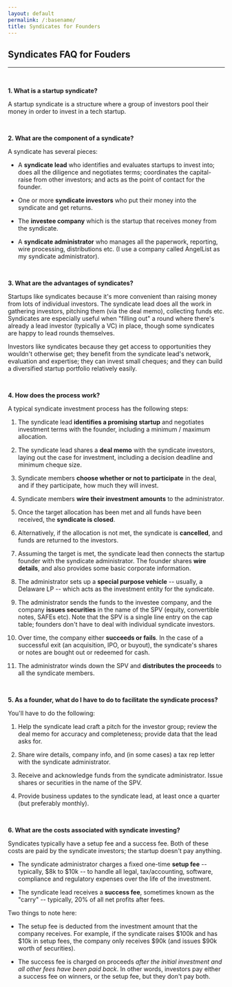 ```yaml
---
layout: default
permalink: /:basename/
title: Syndicates for Founders
---
```


## Syndicates FAQ for Fouders

----

<br/>

**1. What is a startup syndicate?**  

A startup syndicate is a structure where a group of investors pool their money in order to invest in a tech startup.

<br/>

**2. What are the component of a syndicate?**

A syndicate has several pieces:

* A **syndicate lead** who identifies and evaluates startups to invest into; does all the diligence and negotiates terms; coordinates the  capital-raise from other investors; and acts as the point of contact for the founder.

* One or more **syndicate investors** who put their money into the syndicate and get returns.  

* The **investee company** which is the startup that receives money from the syndicate.  

* A **syndicate administrator** who manages all the paperwork, reporting, wire processing, distributions etc. (I use a company called AngelList as my syndicate administrator).  

<br/>

**3. What are the advantages of syndicates?**

Startups like syndicates because it's more convenient than raising money from lots of individual investors.  The syndicate lead does all the work in gathering investors, pitching them (via the deal memo), collecting funds etc.  Syndicates are especially useful when "filling out" a round where there's already a lead investor (typically a VC) in place, though some syndicates are happy to lead rounds themselves. 

Investors like syndicates because they get access to opportunities they wouldn't otherwise get; they benefit from the syndicate lead's network, evaluation and expertise; they can invest small cheques; and they can build a diversified startup portfolio relatively easily.  


<br/>

**4. How does the process work?**

A typical syndicate investment process has the following steps:

1. The syndicate lead **identifies a promising startup** and negotiates investment terms with the founder, including a minimum / maximum allocation.

2. The syndicate lead shares a **deal memo** with the syndicate investors, laying out the case for investment, including a decision deadline and minimum cheque size.  

3. Syndicate members **choose whether or not to participate** in the deal, and if they participate, how much they will invest.

4. Syndicate members **wire their investment amounts** to the administrator.  

5. Once the target allocation has been met and all funds have been received, the **syndicate is closed**.

6. Alternatively, if the allocation is not met, the syndicate is **cancelled**, and funds are returned to the investors.

7. Assuming the target is met, the syndicate lead then connects the startup founder with the syndicate administrator.  The founder shares **wire details**, and also provides some basic corporate information.

8. The administrator sets up a **special purpose vehicle** -- usually, a Delaware LP -- which acts as the investment entity for the syndicate.

9. The administrator sends the funds to the investee company, and the company **issues securities** in the name of the SPV (equity, convertible notes, SAFEs etc).  Note that the SPV is a single line entry on the cap table; founders don't have to deal with individual syndicate investors.

10. Over time, the company either **succeeds or fails**. In the case of a successful exit (an acquisition, IPO, or buyout), the syndicate's shares or notes are bought out or redeemed for cash.  

11. The administrator winds down the SPV and **distributes the proceeds** to all the syndicate members.

<br/>

**5. As a founder, what do I have to do to facilitate the syndicate process?**

You'll have to do the following:

1. Help the syndicate lead craft a pitch for the investor group; review the deal memo for accuracy and completeness; provide data that the lead asks for.

2. Share wire details, company info, and (in some cases) a tax rep letter with the syndicate administrator.

3. Receive and acknowledge funds from the syndicate administrator.  Issue shares or securities in the name of the SPV.

4. Provide business updates to the syndicate lead, at least once a quarter (but preferably monthly).

<br/>

**6. What are the costs associated with syndicate investing?**

Syndicates typically have a setup fee and a success fee.  Both of these costs are paid by the syndicate investors; the startup doesn't pay anything.

* The syndicate administrator charges a fixed one-time **setup fee** -- typically, $8k to $10k -- to handle all legal, tax/accounting, software, compliance and regulatory expenses over the life of the investment.  

* The syndicate lead receives a **success fee**, sometimes known as the "carry" -- typically, 20% of all net profits after fees.

Two things to note here:

* The setup fee is deducted from the investment amount that the company receives.  For example, if the syndicate raises $100k and has $10k in setup fees, the company only receives $90k (and issues $90k worth of securities).

* The success fee is charged on proceeds *after the initial investment and all other fees have been paid back*.  In other words, investors pay either a success fee on winners, or the setup fee, but they don't pay both.

<br/>
<br/>
<br/>
<br/>



